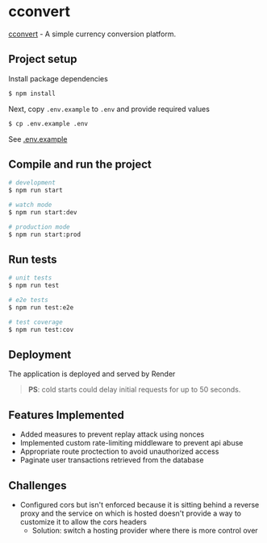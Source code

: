 # cconvert

[cconvert](https://github.com/joey364/cconvert) - A simple currency conversion platform.

## Project setup

Install package dependencies
```bash
$ npm install
```
Next, copy `.env.example` to `.env` and provide required values
```bash
$ cp .env.example .env
```
See [.env.example](./.env.example)

## Compile and run the project

```bash
# development
$ npm run start

# watch mode
$ npm run start:dev

# production mode
$ npm run start:prod
```

## Run tests

```bash
# unit tests
$ npm run test

# e2e tests
$ npm run test:e2e

# test coverage
$ npm run test:cov
```

## Deployment
The application is deployed and served by Render

><strong>PS</strong>: cold starts could delay initial requests for up to 50 seconds.

## Features Implemented
- Added measures to prevent replay attack using nonces 
- Implemented custom rate-limiting middleware to prevent api abuse
- Appropriate route proctection to avoid unauthorized access
- Paginate user transactions retrieved from the database

## Challenges
- Configured cors but isn't enforced because it is sitting behind a reverse proxy and the service on which is hosted doesn't provide a way to customize it to allow the cors headers
  - Solution: switch a hosting provider where there is more control over